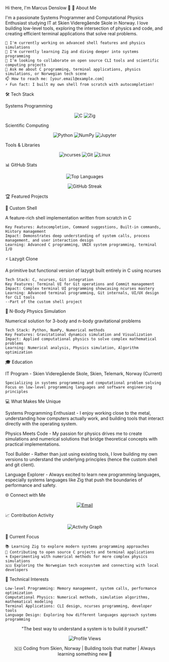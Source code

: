 Hi there, I'm Marcus Denslow 👋
🚀 About Me

I'm a passionate Systems Programmer and Computational Physics Enthusiast studying IT at Skien Videregående Skole in Norway. I love building low-level tools, exploring the intersection of physics and code, and creating efficient terminal applications that solve real problems.

    🔭 I'm currently working on advanced shell features and physics simulations
    🌱 I'm currently learning Zig and diving deeper into systems programming
    👯 I'm looking to collaborate on open source CLI tools and scientific computing projects
    💬 Ask me about C programming, terminal applications, physics simulations, or Norwegian tech scene
    📫 How to reach me: [your.email@example.com]
    ⚡ Fun fact: I built my own shell from scratch with autocompletion!

🛠️ Tech Stack

Systems Programming 
<div align="center">
    
![C](https://img.shields.io/badge/C-00599C?style=for-the-badge&logo=c&logoColor=white) 
![Zig](https://img.shields.io/badge/Zig-F7A41D?style=for-the-badge&logo=zig&logoColor=white)
</div>

Scientific Computing 
<div align="center">
    
![Python](https://img.shields.io/badge/Python-3776AB?style=for-the-badge&logo=python&logoColor=white) 
![NumPy](https://img.shields.io/badge/numpy-%23013243.svg?style=for-the-badge&logo=numpy&logoColor=white) 
![Jupyter](https://img.shields.io/badge/jupyter-%23FA0F00.svg?style=for-the-badge&logo=jupyter&logoColor=white) 
</div>

Tools & Libraries 
<div align="center">
    
![ncurses](https://img.shields.io/badge/ncurses-4EAA25?style=for-the-badge&logo=gnu&logoColor=white) 
![Git](https://img.shields.io/badge/Git-F05032?style=for-the-badge&logo=git&logoColor=white) 
![Linux](https://img.shields.io/badge/Linux-FCC624?style=for-the-badge&logo=linux&logoColor=black)    
</div>



📊 GitHub Stats 
<div align="center">
    
![Top Languages](https://github-readme-stats.vercel.app/api/top-langs/?username=marcusDenslow&layout=compact&theme=radical)

![GitHub Streak](https://github-readme-streak-stats.herokuapp.com/?user=marcusDenslow&theme=radical) 
</div>





🏆 Featured Projects

🐚 Custom Shell

A feature-rich shell implementation written from scratch in C

    Key Features: Autocompletion, Command suggestions, Built-in commands, History management
    Impact: Demonstrates deep understanding of system calls, process management, and user interaction design
    Learning: Advanced C programming, UNIX system programming, terminal I/O

⚡ Lazygit Clone

A primitive but functional version of lazygit built entirely in C using ncurses

    Tech Stack: C, ncurses, Git integration
    Key Features: Terminal UI for Git operations and Commit management
    Impact: Complex terminal UI programming showcasing ncurses mastery
    Learning: Advanced terminal programming, Git internals, UI/UX design for CLI tools
    --Part of the custom shell project

🌌 N-Body Physics Simulation

Numerical solution for 3-body and n-body gravitational problems

    Tech Stack: Python, NumPy, Numerical methods
    Key Features: Gravitational dynamics simulation and Visualization
    Impact: Applied computational physics to solve complex mathematical problems
    Learning: Numerical analysis, Physics simulation, Algorithm optimization



🎓 Education

IT Program - Skien Videregående Skole, Skien, Telemark, Norway (Current)

    Specializing in systems programming and computational problem solving
    Focus on low-level programming languages and software engineering principles



💻 What Makes Me Unique

Systems Programming Enthusiast - I enjoy working close to the metal, understanding how computers actually work, and building tools that interact directly with the operating system.

Physics Meets Code - My passion for physics drives me to create simulations and numerical solutions that bridge theoretical concepts with practical implementations.

Tool Builder - Rather than just using existing tools, I love building my own versions to understand the underlying principles (hence the custom shell and git client).

Language Explorer - Always excited to learn new programming languages, especially systems languages like Zig that push the boundaries of performance and safety.


🌐 Connect with Me
<div align="center">
    
[![Email](https://img.shields.io/badge/Email-D14836?style=for-the-badge&logo=gmail&logoColor=white)](mailto:marcus.allen.denslow@gmail.com)
</div>


📈 Contribution Activity
<div align="center">
    
![Activity Graph](https://github-readme-activity-graph.vercel.app/graph?username=marcusDenslow&theme=tokyo-night)
</div>

🎯 Current Focus

    📚 Learning Zig to explore modern systems programming approaches
    🤝 Contributing to open source C projects and terminal applications
    ⚗️ Experimenting with numerical methods for more complex physics simulations
    🇳🇴 Exploring the Norwegian tech ecosystem and connecting with local developers

🏅 Technical Interests

    Low-level Programming: Memory management, system calls, performance optimization
    Computational Physics: Numerical methods, simulation algorithms, mathematical modeling
    Terminal Applications: CLI design, ncurses programming, developer tools
    Language Design: Exploring how different languages approach systems programming

<div align="center">
"The best way to understand a system is to build it yourself."

![Profile Views](https://komarev.com/ghpvc/?username=marcusDenslow&color=blueviolet&style=flat-square&label=Profile+Views)

🇳🇴 Coding from Skien, Norway | Building tools that matter | Always learning something new 🚀
</div>
